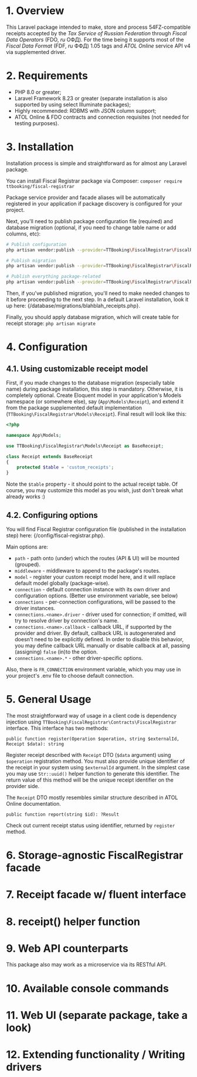 # 1. Overview

This Laravel package intended to make, store and process 54FZ-compatible receipts accepted by the *Tax Service of Russian Federation* through *Fiscal Data Operators* (FDO, _ru_ ОФД).
For the time being it supports most of the *Fiscal Data Format* (FDF, _ru_ ФФД) 1.05 tags and *ATOL Online* service API v4 via supplemented driver.

# 2. Requirements

* PHP 8.0 or greater;
* Laravel Framework 8.23 or greater (separate installation is also supported by using select Illuminate packages);
* Highly recommended: RDBMS with JSON column support;
* ATOL Online & FDO contracts and connection requisites (not needed for testing purposes).

# 3. Installation

Installation process is simple and straightforward as for almost any Laravel package.

You can install Fiscal Registrar package via Composer:
`composer require ttbooking/fiscal-registrar`

Package service provider and facade aliases will be automatically registered in your application if package discovery is configured for your project.

Next, you'll need to publish package configuration file (required) and database migration (optional, if you need to change table name or add columns, etc):
```sh
# Publish configuration
php artisan vendor:publish --provider=TTBooking\FiscalRegistrar\FiscalRegistrarServiceProvider --tag=config

# Publish migration
php artisan vendor:publish --provider=TTBooking\FiscalRegistrar\FiscalRegistrarServiceProvider --tag=migrations

# Publish everything package-related
php artisan vendor:publish --provider=TTBooking\FiscalRegistrar\FiscalRegistrarServiceProvider
```

Then, if you've published migration, you'll need to make needed changes to it before proceeding to the next step.
In a default Laravel installation, look it up here: {<Project Root>/database/migrations/blahblah_receipts.php}.

Finally, you should apply database migration, which will create table for receipt storage:
`php artisan migrate`

# 4. Configuration

## 4.1. Using customizable receipt model

First, if you made changes to the database migration (especially table name) during package installation, this step is mandatory.
Otherwise, it is completely optional.
Create Eloquent model in your application's Models namespace (or somewhere else), say (`App\Models\Receipt`), and extend it from
the package supplemented default implementation (`TTBooking\FiscalRegistrar\Models\Receipt`). Final result will look like this:
```php
<?php

namespace App\Models;

use TTBooking\FiscalRegistrar\Models\Receipt as BaseReceipt;

class Receipt extends BaseReceipt
{
    protected $table = 'custom_receipts';
}
```
Note the `$table` property - it should point to the actual receipt table.
Of course, you may customize this model as you wish, just don't break what already works :)

## 4.2. Configuring options

You will find Fiscal Registrar configuration file (published in the installation step) here: {<Project Root>/config/fiscal-registrar.php}.

Main options are:
* `path` - path onto (under) which the routes (API & UI) will be mounted (grouped).
* `middleware` - middleware to append to the package's routes.
* `model` - register your custom receipt model here, and it will replace default model globally (package-wise).
* `connection` - default connection instance with its own driver and configuration options. (Better use environment variable, see below)
* `connections` - per-connection configurations, will be passed to the driver instances.
* `connections.<name>.driver` - driver used for connection; if omitted, will try to resolve driver by connection's name.
* `connections.<name>.callback` - callback URL, if supported by the provider and driver.
By default, callback URL is autogenerated and doesn't need to be explicitly defined.
In order to disable this behavior, you may define callback URL manually or disable callback at all, passing (assigning) `false` (in)to the option.
* `connections.<name>.*` - other driver-specific options.

Also, there is `FR_CONNECTION` environment variable, which you may use in your project's .env file to choose default connection.

# 5. General Usage

The most straightforward way of usage in a client code is dependency injection using `TTBooking\FiscalRegistrar\Contracts\FiscalRegistrar` interface.
This interface has two methods:

`public function register(Operation $operation, string $externalId, Receipt $data): string`

Register receipt described with `Receipt` DTO (`$data` argument) using `$operation` registration method.
You must also provide unique identifier of the receipt in your system using `$externalId` argument.
In the simplest case you may use `Str::uuid()` helper function to generate this identifier.
The return value of this method will be the unique receipt identifier on the provider side.

The `Receipt` DTO mostly resembles similar structure described in ATOL Online documentation.

`public function report(string $id): ?Result`

Check out current receipt status using identifier, returned by `register` method.

# 6. Storage-agnostic FiscalRegistrar facade

# 7. Receipt facade w/ fluent interface

# 8. receipt() helper function

# 9. Web API counterparts

This package also may work as a microservice via its RESTful API.

# 10. Available console commands

# 11. Web UI (separate package, take a look)

# 12. Extending functionality / Writing drivers
